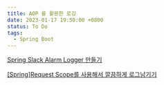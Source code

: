 ```yaml
---
title: AOP 를 활용한 로깅
date: 2023-01-17 19:50:00 +0800
status: To Do
tags:
  - Spring Boot
---
```


[Spring Slack Alarm Logger 만들기](https://bperhaps.tistory.com/entry/Spring-Slack-Alarm-Logger-%EB%A7%8C%EB%93%A4%EA%B8%B0)

[[Spring]Request Scope를 사용해서 깔끔하게 로그남기기](https://chung-develop.tistory.com/64)
